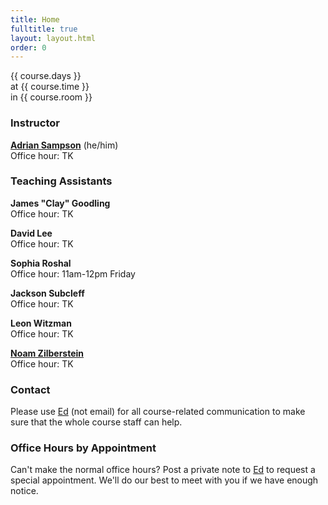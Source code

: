 ```yaml
---
title: Home
fulltitle: true
layout: layout.html
order: 0
---
```

{{ course.days }}  
at {{ course.time }}  
in {{ course.room }}

### Instructor

[**Adrian Sampson**][adrian] (he/him)    
Office hour: TK

### Teaching Assistants

**James "Clay" Goodling**  
Office hour: TK

**David Lee**  
Office hour: TK

**Sophia Roshal**  
Office hour: 11am-12pm Friday

**Jackson Subcleff**  
Office hour: TK

**Leon Witzman**  
Office hour: TK

[**Noam Zilberstein**](https://noamz.net)  
Office hour: TK

### Contact

Please use [Ed][] (not email) for all course-related
communication to make sure that the whole course staff can help.

### Office Hours by Appointment

Can't make the normal office hours? Post a private note to
[Ed][] to request a special appointment. We'll do our best
to meet with you if we have enough notice.

[adrian]: https://www.cs.cornell.edu/~asampson/
[ed]: https://edstem.org
